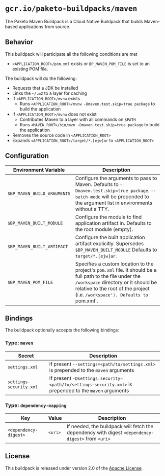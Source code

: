 # `gcr.io/paketo-buildpacks/maven`
The Paketo Maven Buildpack is a Cloud Native Buildpack that builds Maven-based applications from source.

## Behavior
This buildpack will participate all the following conditions are met

* `<APPLICATION_ROOT>/pom.xml` exists or `BP_MAVEN_POM_FILE` is set to an existing POM file.

The buildpack will do the following:

* Requests that a JDK be installed
* Links the `~/.m2` to a layer for caching
* If `<APPLICATION_ROOT>/mvnw` exists
  * Runs `<APPLICATION_ROOT>/mvnw -Dmaven.test.skip=true package` to build the application
* If `<APPLICATION_ROOT>/mvnw` does not exist
  * Contributes Maven to a layer with all commands on `$PATH`
  * Runs `<MAVEN_ROOT>/bin/mvn -Dmaven.test.skip=true package` to build the application
* Removes the source code in `<APPLICATION_ROOT>`
* Expands `<APPLICATION_ROOT>/target/*.[ejw]ar` to `<APPLICATION_ROOT>`

## Configuration
| Environment Variable | Description
| -------------------- | -----------
| `$BP_MAVEN_BUILD_ARGUMENTS` | Configure the arguments to pass to Maven.  Defaults to `-Dmaven.test.skip=true package`. `--batch-mode` will be prepended to the argument list in environments without a TTY.
| `$BP_MAVEN_BUILT_MODULE` | Configure the module to find application artifact in.  Defaults to the root module (empty).
| `$BP_MAVEN_BUILT_ARTIFACT` | Configure the built application artifact explicitly.  Supersedes `$BP_MAVEN_BUILT_MODULE`  Defaults to `target/*.[ejw]ar`.
| `$BP_MAVEN_POM_FILE` | Specifies a custom location to the project's `pom.xml` file. It should be a full path to the file under the `/workspace` directory or it should be relative to the root of the project (i.e. `/workspace'). Defaults to `pom.xml`.

## Bindings
The buildpack optionally accepts the following bindings:

### Type: `maven`
|Secret                  | Description
|------------------------|--------------
|`settings.xml`          | If present `--settings=<path/to/settings.xml>` is prepended to the `maven` arguments
|`settings-security.xml` | If present `-Dsettings.security=<path/to/settings-security.xml>` is prepended to the `maven` arguments

### Type: `dependency-mapping`
|Key                   | Value   | Description
|----------------------|---------|------------
|`<dependency-digest>` | `<uri>` | If needed, the buildpack will fetch the dependency with digest `<dependency-digest>` from `<uri>`

## License
This buildpack is released under version 2.0 of the [Apache License][a].

[a]: http://www.apache.org/licenses/LICENSE-2.0

